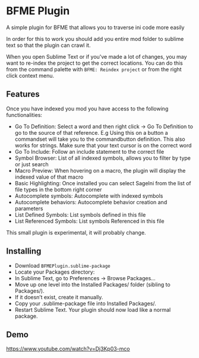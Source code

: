 # BFME Plugin
A simple plugin for BFME that allows you to traverse ini code more easily

In order for this to work you should add you entire mod folder to sublime text so that the plugin can crawl it.

When you open Sublime Text or if you've made a lot of changes, you may want to re-index the project to get the correct locations. You can do this from the command palette with `BFME: Reindex project` or from the right click context menu.

## Features
Once you have indexed you mod you have access to the following functionalities:
- Go To Definition: Select a word and then right click -> Go To Definition to go to the source of that reference. E.g Using this on a button a commandset will take you to the commandbutton definition. This also works for strings. Make sure that your text cursor is on the correct word
- Go To Include: Follow an include statement to the correct file
- Symbol Browser: List of all indexed symbols, allows you to filter by type or just search
- Macro Preview: When hovering on a macro, the plugin will display the indexed value of that macro
- Basic Highlighting: Once installed you can select SageIni from the list of file types in the bottom right corner
- Autocomplete symbols: Autocomplete with indexed symbols
- Autocomplete behaviors: Autocomplete behavior creation and parameters
- List Defined Symbols: List symbols defined in this file
- List Referenced Symbols: List symbols Referenced in this file

This small plugin is experimental, it will probably change. 

## Installing
- Download `BFMEPlugin.sublime-package`
- Locate your Packages directory:
 - In Sublime Text, go to Preferences → Browse Packages…
- Move up one level into the Installed Packages/ folder (sibling to Packages/).
 - If it doesn’t exist, create it manually.
- Copy your .sublime-package file into Installed Packages/.
- Restart Sublime Text. Your plugin should now load like a normal package.

## Demo
https://www.youtube.com/watch?v=Dj3Kp03-mco
